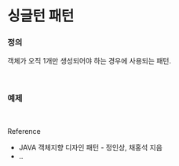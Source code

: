 싱글턴 패턴
===

### 정의

객체가 오직 1개만 생성되어야 하는 경우에 사용되는 패턴.



<br>

### 예제



<br>


Reference
- JAVA 객체지향 디자인 패턴 - 정인상, 채홍석 지음
- ..